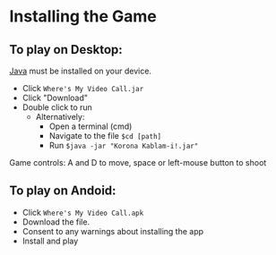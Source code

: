 # Installing the Game
## To play on **Desktop**:
[Java](https://www.java.com/ES/download/) must be installed on your device.
* Click `Where's My Video Call.jar`
* Click "Download"
* Double click to run
   * Alternatively:
      * Open a terminal (cmd)
      * Navigate to the file `$cd [path]`
      * Run `$java -jar "Korona Kablam-i!.jar"`
      
Game controls: A and D to move, space or left-mouse button to shoot

## To play on Andoid:
* Click `Where's My Video Call.apk`
* Download the file.
* Consent to any warnings about installing the app
* Install and play
